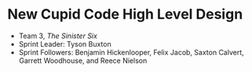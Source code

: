 # New Cupid Code High Level Design
* Team 3, *The Sinister Six*
* Sprint Leader: Tyson Buxton
* Sprint Followers: Benjamin Hickenlooper, Felix Jacob, Saxton Calvert, Garrett Woodhouse, and Reece Nielson

## 
